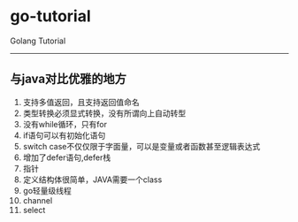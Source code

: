 # go-tutorial
Golang Tutorial

---
## 与java对比优雅的地方
1. 支持多值返回，且支持返回值命名
2. 类型转换必须显式转换，没有所谓向上自动转型
3. 没有while循环，只有for
4. if语句可以有初始化语句
5. switch case不仅仅限于字面量，可以是变量或者函数甚至逻辑表达式
6. 增加了defer语句,defer栈
7. 指针
8. 定义结构体很简单，JAVA需要一个class
9. go轻量级线程
10. channel
11. select

